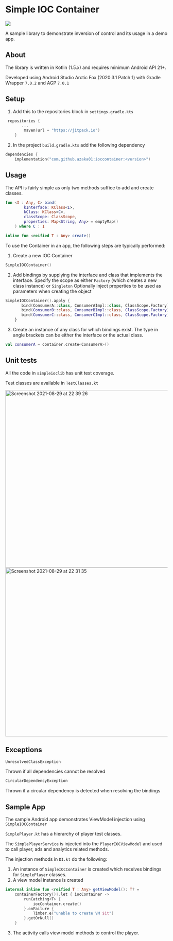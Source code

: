 # Simple IOC Container

[![](https://jitpack.io/v/azaka01/ioccontainer.svg)](https://jitpack.io/#azaka01/ioccontainer)

A sample library to demonstrate inversion of control and its usage in a demo app.

## About

The library is written in Kotlin (1.5.x) and requires minimum Android API 21+.

Developed using Android Studio Arctic Fox (2020.3.1 Patch 1) with Gradle Wrapper `7.0.2` and AGP `7.0.1`

## Setup

1. Add this to the repositories block in `settings.gradle.kts`
```Kotlin
 repositories {
       ...
        maven(url = "https://jitpack.io")
    }
```
2. In the project `build.gradle.kts` add the following dependency
```Kotlin
dependencies {
    implementation("com.github.azaka01:ioccontainer:<version>")
```

## Usage

The API is fairly simple as only two methods suffice to add and create classes.

```Kotlin
fun <I : Any, C> bind(
        kInterface: KClass<I>,
        kClass: KClass<C>,
        classScope: ClassScope,
        properties: Map<String, Any> = emptyMap()
    ) where C : I 
```

```Kotlin
inline fun <reified T : Any> create() 
```

To use the Container in an app, the following steps are typically performed:


1. Create a new IOC Container 
```Kotlin 
SimpleIOCContainer()
```
2. Add bindings by supplying the interface and class that implements the interface. 
   Specify the scope as either `Factory` (which creates a new class instance) or `Singleton`
   Optionally inject properties to be used as parameters when creating the object
   
```Kotlin
SimpleIOCContainer().apply {
       bind(ConsumerA::class, ConsumerAImpl::class, ClassScope.Factory)
       bind(ConsumerB::class, ConsumerBImpl::class, ClassScope.Factory)
       bind(ConsumerC::class, ConsumerCImpl::class, ClassScope.Factory)
    }
```
3. Create an instance of any class for which bindings exist. 
The type in angle brackets can be either the interface or the actual class.
```Kotlin 
val consumerA = container.create<ConsumerA>()
```
## Unit tests

All the code in `simpleioclib` has unit test coverage.

Test classes are available in `TestClasses.kt`

<img width="552" alt="Screenshot 2021-08-29 at 22 39 26" src="https://user-images.githubusercontent.com/1098487/131266200-87776717-4938-4446-ad4e-37bbb068d8f4.png">

<img width="525" alt="Screenshot 2021-08-29 at 22 31 35" src="https://user-images.githubusercontent.com/1098487/131266216-e2b9dd39-bb19-47a2-b230-a1d9fb808ba9.png">


## Exceptions

```Kotlin
UnresolvedClassException
```
Thrown if all dependencies cannot be resolved

```Kotlin
CircularDependencyException
```
Thrown if a circular dependency is detected when resolving the bindings

## Sample App

The sample Android app demonstrates ViewModel injection using `SimpleIOCContainer`

`SimplePlayer.kt` has a hierarchy of player test classes. 

The `SimplePlayerService` is injected into the `PlayerIOCViewModel` and used to call player, ads and analytics related methods.

The injection methods in `DI.kt` do the following:
1. An instance of `SimpleIOCContainer` is created which receives bindings for `SimplePlayer` classes.
2. A view model instance is created 
```Kotlin
internal inline fun <reified T : Any> getViewModel(): T? =
    containerFactory()?.let { iocContainer ->
        runCatching<T> {
            iocContainer.create()
        }.onFailure {
            Timber.e("unable to create VM $it")
        }.getOrNull()
    }
```
3. The activity calls view model methods to control the player.

